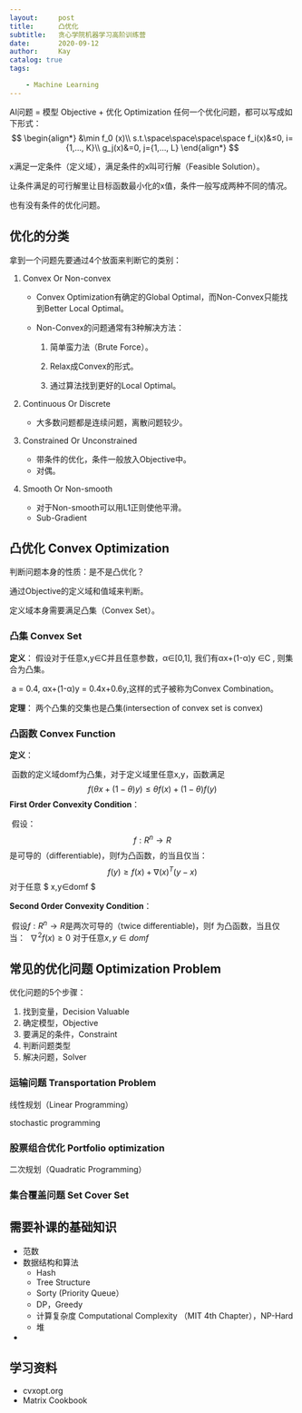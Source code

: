 ```yaml
---
layout:     post
title:      凸优化
subtitle:   贪心学院机器学习高阶训练营
date:       2020-09-12
author:     Kay
catalog: true
tags:

    - Machine Learning
---
```


AI问题 = 模型 Objective + 优化 Optimization
任何一个优化问题，都可以写成如下形式：
$$
\begin{align*}
&\min f_0 (x)\\
s.t.\space\space\space\space f_i(x)&≤0,  i={1,…, K}\\
 g_j(x)&=0,       j={1,…, L}
\end{align*}
$$

x满足一定条件（定义域），满足条件的x叫可行解（Feasible Solution）。

让条件满足的可行解里让目标函数最小化的x值，条件一般写成两种不同的情况。

也有没有条件的优化问题。

## 优化的分类

拿到一个问题先要通过4个放面来判断它的类别：

1. Convex Or Non-convex

   - Convex Optimization有确定的Global Optimal，而Non-Convex只能找到Better Local Optimal。

   - Non-Convex的问题通常有3种解决方法：

     1. 简单蛮力法（Brute Force）。

     2. Relax成Convex的形式。

     3. 通过算法找到更好的Local Optimal。

2. Continuous Or Discrete

   - 大多数问题都是连续问题，离散问题较少。

3. Constrained Or Unconstrained 

   - 带条件的优化，条件一般放入Objective中。
   - 对偶。

4. Smooth Or Non-smooth

   - 对于Non-smooth可以用L1正则使他平滑。
   - Sub-Gradient

## 凸优化 Convex Optimization
判断问题本身的性质：是不是凸优化？

通过Objective的定义域和值域来判断。

定义域本身需要满足凸集（Convex Set）。

### 凸集 Convex Set

**定义**：
	假设对于任意x,y∈C并且任意参数，α∈[0,1], 我们有αx+(1-α)y ∈C , 则集合为凸集。

​	a = 0.4, αx+(1-α)y = 0.4x+0.6y,这样的式子被称为Convex Combination。

**定理**：
	两个凸集的交集也是凸集(intersection of convex set is convex)

### 凸函数 Convex Function
**定义**：

​	函数的定义域domf为凸集，对于定义域里任意x,y，函数满足
$$
f(\theta x+(1-\theta)y)≤\theta f(x)+(1-\theta)f(y)
$$
**First Order Convexity Condition**：

​	假设：
$$
f:  R^n→R
$$
​	是可导的（differentiable)，则f为凸函数，的当且仅当：
$$
f(y)≥f(x)+∇(x)^T (y-x)
$$
​	对于任意 $ x,y∈domf $

**Second Order Convexity Condition**：

​	假设$f:  R^n→R$是两次可导的（twice differentiable)，则f 为凸函数，当且仅当：
​	$∇^2 f(x)≥0$
​	对于任意$x,y∈domf$

## 常见的优化问题 Optimization Problem
优化问题的5个步骤：
1. 找到变量，Decision Valuable
2. 确定模型，Objective
3. 要满足的条件，Constraint
4. 判断问题类型 
5. 解决问题，Solver

### 运输问题 Transportation Problem

线性规划（Linear Programming）

stochastic programming

### 股票组合优化 Portfolio optimization

二次规划（Quadratic Programming）

### 集合覆盖问题 Set Cover Set

## 需要补课的基础知识

* 范数
* 数据结构和算法
  * Hash
  * Tree Structure
  * Sorty (Priority Queue） 
  * DP，Greedy
  * 计算复杂度 Computational Complexity （MIT 4th Chapter），NP-Hard
  * 堆
* 

## 学习资料

- cvxopt.org
- Matrix Cookbook